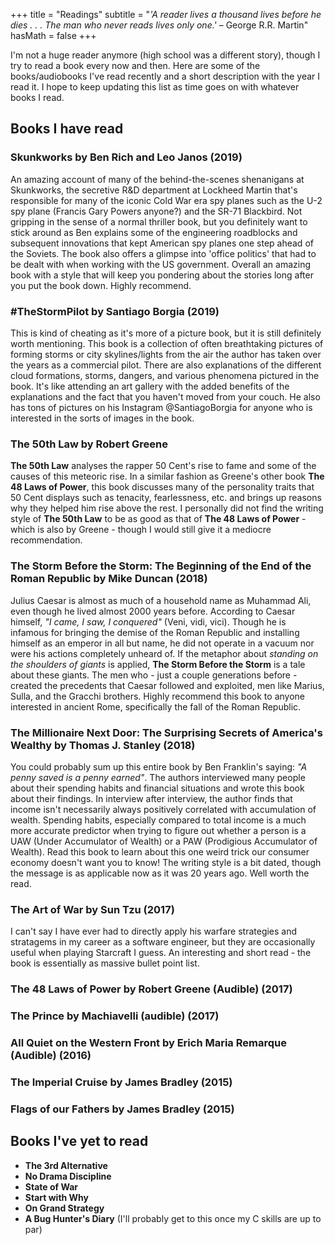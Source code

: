 +++
title = "Readings"
subtitle = "*'A reader lives a thousand lives before he dies . . . The man who never reads lives only one.'* – George R.R. Martin"
hasMath = false 
+++

I'm not a huge reader anymore (high school was a different story), though I try to read a book every now and then. Here are some of the books/audiobooks I've read recently and a short description with the year I read it. I hope to keep updating this list as time goes on with whatever books I read.

## Books I have read

### **Skunkworks** by Ben Rich and Leo Janos (2019)

An amazing account of many of the behind-the-scenes shenanigans at Skunkworks, the secretive R&D department at Lockheed Martin that's responsible for many of the iconic Cold War era spy planes such as the U-2 spy plane (Francis Gary Powers anyone?) and the SR-71 Blackbird. Not gripping in the sense of a normal thriller book, but you definitely want to stick around as Ben explains some of the engineering roadblocks and subsequent innovations that kept American spy planes one step ahead of the Soviets. The book also offers a glimpse into 'office politics' that had to be dealt with when working with the US government. Overall an amazing book with a style that will keep you pondering about the stories long after you put the book down. Highly recommend.

### **#TheStormPilot** by Santiago Borgia (2019)

This is kind of cheating as it's more of a picture book, but it is still definitely worth mentioning. This book is a collection of often breathtaking pictures of forming storms or city skylines/lights from the air the author has taken over the years as a commercial pilot. There are also explanations of the different cloud formations, storms, dangers, and various phenomena pictured in the book. It's like attending an art gallery with the added benefits of the explanations and the fact that you haven't moved from your couch. He also has tons of pictures on his Instagram @SantiagoBorgia for anyone who is interested in the sorts of images in the book.

### **The 50th Law** by Robert Greene

**The 50th Law** analyses the rapper 50 Cent's rise to fame and some of the causes of this meteoric rise. In a similar fashion as Greene's other book **The 48 Laws of Power**, this book discusses many of the personality traits that 50 Cent displays such as tenacity, fearlessness, etc. and brings up reasons why they helped him rise above the rest. I personally did not find the writing style of **The 50th Law** to be as good as that of **The 48 Laws of Power** - which is also by Greene - though I would still give it a mediocre recommendation. 

### **The Storm Before the Storm: The Beginning of the End of the Roman Republic** by Mike Duncan (2018)

Julius Caesar is almost as much of a household name as Muhammad Ali, even though he lived almost 2000 years before. According to Caesar himself, *"I came, I saw, I conquered"* (Veni, vidi, vici). Though he is infamous for bringing the demise of the Roman Republic and installing himself as an emperor in all but name, he did not operate in a vacuum nor were his actions completely unheard of. If the metaphor about *standing on the shoulders of giants* is applied, **The Storm Before the Storm** is a tale about these giants. The men who - just a couple generations before - created the precedents that Caesar followed and exploited, men like Marius, Sulla, and the Gracchi brothers. Highly recommend this book to anyone interested in ancient Rome, specifically the fall of the Roman Republic.

### **The Millionaire Next Door: The Surprising Secrets of America's Wealthy** by Thomas J. Stanley (2018)

You could probably sum up this entire book by Ben Franklin's saying: *"A penny saved is a penny earned"*. The authors interviewed many people about their spending habits and financial situations and wrote this book about their findings. In interview after interview, the author finds that income isn't necessarily always positively correlated with accumulation of wealth. Spending habits, especially compared to total income is a much more accurate predictor when trying to figure out whether a person is a UAW (Under Accumulator of Wealth) or a PAW (Prodigious Accumulator of Wealth). Read this book to learn about this one weird trick our consumer economy doesn't want you to know! The writing style is a bit dated, though the message is as applicable now as it was 20 years ago. Well worth the read.

### **The Art of War** by Sun Tzu (2017)

I can't say I have ever had to directly apply his warfare strategies and stratagems in my career as a software engineer, but they are occasionally useful when playing Starcraft I guess. An interesting and short read - the book is essentially as massive bullet point list.

### **The 48 Laws of Power** by Robert Greene (Audible) (2017)
### **The Prince** by Machiavelli (audible) (2017)
### **All Quiet on the Western Front** by Erich Maria Remarque (Audible) (2016)
### **The Imperial Cruise** by James Bradley (2015)
### **Flags of our Fathers** by James Bradley (2015)

## Books I've yet to read

* **The 3rd Alternative**
* **No Drama Discipline**
* **State of War**
* **Start with Why**
* **On Grand Strategy**
* **A Bug Hunter's Diary** (I'll probably get to this once my C skills are up to par)